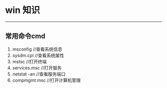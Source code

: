 # win 知识

----
## 常用命令cmd
1. msconfig //查看系统信息
2. sysdm.cpl //查看系统属性
3. mstsc //打开终端
4. services.msc //打开服务
5. netstat -an //查看服务端口
6. compmgmt.msc //打开计算机管理